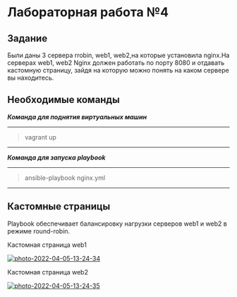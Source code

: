 # Лабораторная работа №4

## Задание
Были даны 3 сервера rrobin, web1, web2,на которые установила nginx.На серверах web1, web2 Nginx должен работать по порту 8080 и отдавать кастомную страницу, зайдя на которую можно понять на каком сервере вы находитесь.


## Необходимые команды 
***Команда для поднятия виртуальных машин***

---
>vagrant up
---


***Команда для запуска playbook***

---
>ansible-playbook nginx.yml
---


## Кастомные страницы 
Playbook обеспечивает балансировку нагрузки серверов web1 и web2 в режиме round-robin. 

Кастомная страница web1

<a href="https://ibb.co/Hh1kTyx"><img src="https://i.ibb.co/xFPRqbf/photo-2022-04-05-13-24-34.jpg" alt="photo-2022-04-05-13-24-34" border="0"></a>

Кастомная страница web2

<a href="https://ibb.co/HxvwGqS"><img src="https://i.ibb.co/gP1qtJ2/photo-2022-04-05-13-24-35.jpg" alt="photo-2022-04-05-13-24-35" border="0"></a>



